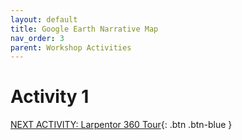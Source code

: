 ```yaml
---
layout: default
title: Google Earth Narrative Map
nav_order: 3
parent: Workshop Activities
---
```


# Activity 1

[NEXT ACTIVITY: Larpentor 360 Tour](activity-larpentor.html){: .btn .btn-blue }
